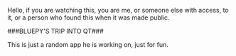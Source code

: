 Hello, if you are watching this, you are me, or someone else with access, to it, or a person who found this when it was made public.

###BLUEPY'S TRIP INTO QT###

This is just a random app he is working on, just for fun.
